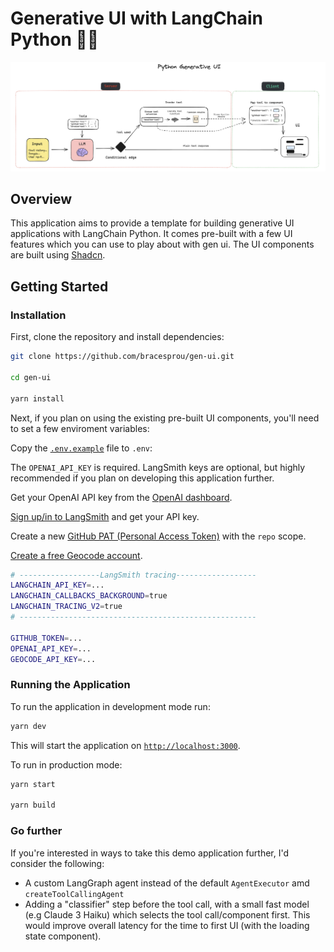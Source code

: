 # Generative UI with LangChain Python 🦜🔗

![Generative UI with LangChain Python](./public/gen_ui_diagram.png)

## Overview

This application aims to provide a template for building generative UI applications with LangChain Python.
It comes pre-built with a few UI features which you can use to play about with gen ui. The UI components are built using [Shadcn](https://ui.shadcn.com/).

## Getting Started

### Installation

First, clone the repository and install dependencies:

```bash
git clone https://github.com/bracesprou/gen-ui.git

cd gen-ui

yarn install
```

Next, if you plan on using the existing pre-built UI components, you'll need to set a few enviroment variables:

Copy the [`.env.example`](./.env.example) file to `.env`:

The `OPENAI_API_KEY` is required. LangSmith keys are optional, but highly recommended if you plan on developing this application further.

Get your OpenAI API key from the [OpenAI dashboard](https://platform.openai.com/login?launch).

[Sign up/in to LangSmith](https://smith.langchain.com/) and get your API key.

Create a new [GitHub PAT (Personal Access Token)](https://github.com/settings/tokens/new) with the `repo` scope.

[Create a free Geocode account](https://geocode.xyz/api).

```bash
# ------------------LangSmith tracing------------------
LANGCHAIN_API_KEY=...
LANGCHAIN_CALLBACKS_BACKGROUND=true
LANGCHAIN_TRACING_V2=true
# -----------------------------------------------------

GITHUB_TOKEN=...
OPENAI_API_KEY=...
GEOCODE_API_KEY=...
```

### Running the Application

To run the application in development mode run:

```bash
yarn dev
```

This will start the application on [`http://localhost:3000`](http://localhost:3000).

To run in production mode:

```bash
yarn start

yarn build
```

### Go further

If you're interested in ways to take this demo application further, I'd consider the following:

- A custom LangGraph agent instead of the default `AgentExecutor` amd `createToolCallingAgent`
- Adding a "classifier" step before the tool call, with a small fast model (e.g Claude 3 Haiku) which selects the tool call/component first. This would improve overall latency for the time to first UI (with the loading state component).
